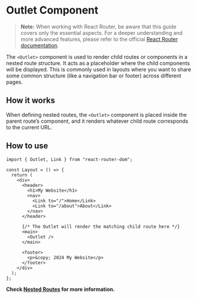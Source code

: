 # Outlet Component

> **Note:** When working with React Router, be aware that this guide covers only the essential aspects. For a deeper understanding and more advanced features, please refer to the official <a href='https://reactrouter.com/en/main/components/outlet#outlet' target='__blank'>React Router documentation</a>.

The `<Outlet>` component is used to render child routes or components in a nested route structure. It acts as a placeholder where the child components will be displayed. This is commonly used in layouts where you want to share some common structure (like a navigation bar or footer) across different pages.

## How it works

When defining nested routes, the `<Outlet>` component is placed inside the parent route’s component, and it renders whatever child route corresponds to the current URL.

## How to use

```tsx
import { Outlet, Link } from "react-router-dom";

const Layout = () => {
  return (
    <div>
      <header>
        <h1>My Website</h1>
        <nav>
          <Link to="/">Home</Link>
          <Link to="/about">About</Link>
        </nav>
      </header>

      {/* The Outlet will render the matching child route here */}
      <main>
        <Outlet />
      </main>

      <footer>
        <p>&copy; 2024 My Website</p>
      </footer>
    </div>
  );
};
```

**Check [Nested Routes](/routing/react-router/nesting-routes.html#using-outlet-in-components) for more information.**